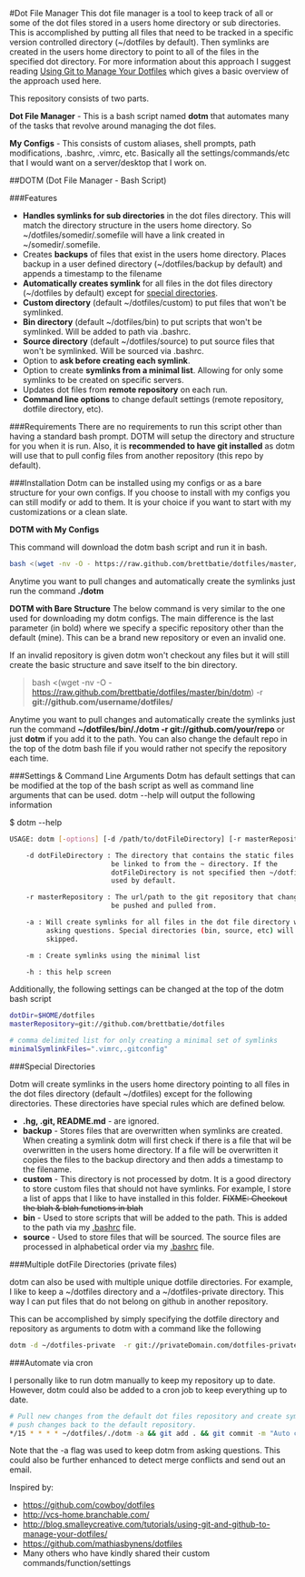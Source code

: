 #Dot File Manager
This dot file manager is a tool to keep track of all or some of the dot files stored in a users home directory or sub directories. This is accomplished by putting all files that need to be tracked in a specific version controlled directory (~/dotfiles by default). Then symlinks are created in the users home directory to point to all of the files in the specified dot directory. For more information about this approach I suggest reading [Using Git to Manage Your Dotfiles](http://blog.smalleycreative.com/tutorials/using-git-and-github-to-manage-your-dotfiles/) which gives a basic overview of the approach used here.

This repository consists of two parts.

**Dot File Manager** - This is a bash script named **dotm** that automates many of the tasks that revolve around managing the dot files.

**My Configs** - This consists of custom aliases, shell prompts, path modifications, .bashrc, .vimrc, etc. Basically all the settings/commands/etc that I would want on a server/desktop that I work on.

##DOTM (Dot File Manager - Bash Script)

###Features
* **Handles symlinks for sub directories** in the dot files directory. This will match the directory structure in the users home directory. So ~/dotfiles/somedir/.somefile will have a link created in ~/somedir/.somefile.
* Creates **backups** of files that exist in the users home directory. Places backup in a user defined directory (~/dotfiles/backup by default) and appends a timestamp to the filename
* **Automatically creates symlink** for all files in the dot files directory (~/dotfiles by default) except for [special directories](#Special-Directories).
* **Custom directory** (default ~/dotfiles/custom) to put files that won't be symlinked.
* **Bin directory** (default ~/dotfiles/bin) to put scripts that won't be symlinked. Will be added to path via .bashrc.
* **Source directory** (default ~/dotfiles/source) to put source files that won't be symlinked. Will be sourced via .bashrc.
* Option to **ask before creating each symlink**.
* Option to create **symlinks from a minimal list**. Allowing for only some symlinks to be created on specific servers.
* Updates dot files from **remote repository** on each run.
* **Command line options** to change default settings (remote repository, dotfile directory, etc).

###Requirements
There are no requirements to run this script other than having a standard bash prompt. DOTM will setup the directory and structure for you when it is run. Also, it is **recommended to have git installed** as dotm will use that to pull config files from another repository (this repo by default).

###Installation
Dotm can be installed using my configs or as a bare structure for your own configs. If you choose to install with my configs you can still modify or add to them. It is your choice if you want to start with my customizations or a clean slate.

**DOTM with My Configs**

This command will download the dotm bash script and run it in bash.

```bash
bash <(wget -nv -O - https://raw.github.com/brettbatie/dotfiles/master/bin/dotm)
```

Anytime you want to pull changes and automatically create the symlinks just run the command **./dotm**

**DOTM with Bare Structure**
The below command is very similar to the one used for downloading my dotm configs. The main difference is the last parameter (in bold) where we specify a specific repository other than the default (mine). This can be a brand new repository or even an invalid one.

If an invalid repository is given dotm won't checkout any files but it will still create the basic structure and save itself to the bin directory.

> bash <(wget -nv -O - https://raw.github.com/brettbatie/dotfiles/master/bin/dotm) -r **git://github.com/username/dotfiles/**

Anytime you want to pull changes and automatically create the symlinks just run the command **~/dotfiles/bin/./dotm -r git://github.com/your/repo** or just **dotm** if you add it to the path. You can also change the default repo in the top of the dotm bash file if you would rather not specify the repository each time.

###Settings & Command Line Arguments
Dotm has default settings that can be modified at the top of the bash script as well as command line arguments that can be used. dotm --help will output the following information

$ dotm --help

```bash
USAGE: dotm [-options] [-d /path/to/dotFileDirectory] [-r masterRepository]

    -d dotFileDirectory : The directory that contains the static files that will
                         be linked to from the ~ directory. If the 
                         dotFileDirectory is not specified then ~/dotfiles is
                         used by default.

    -r masterRepository : The url/path to the git repository that changes will 
                         be pushed and pulled from.

    -a : Will create symlinks for all files in the dot file directory without 
         asking questions. Special directories (bin, source, etc) will still be
         skipped.

    -m : Create symlinks using the minimal list

    -h : this help screen
```
Additionally, the following settings can be changed at the top of the dotm bash script

```bash
dotDir=$HOME/dotfiles
masterRepository=git://github.com/brettbatie/dotfiles

# comma delimited list for only creating a minimal set of symlinks
minimalSymlinkFiles=".vimrc,.gitconfig"
```

###Special Directories

Dotm will create symlinks in the users home directory pointing to all files in the dot files directory (default ~/dotfiles) except for the following directories. These directories have special rules which are defined below.

* **.hg, .git, README.md** - are ignored.
* **backup** - Stores files that are overwritten when symlinks are created. When creating a symlink dotm will first check if there is a file that wil be overwritten in the users home directory. If a file will be overwritten it copies the files to the backup directory and then adds a timestamp to the filename.
* **custom** - This directory is not processed by dotm. It is a good directory to store custom files that should not have symlinks. For example, I store a list of apps that I like to have installed in this folder. ~~FIXME: Checkout the blah & blah functions in blah~~
* **bin** - Used to store scripts that will be added to the path. This is added to the path via my [.bashrc](https://github.com/brettbatie/dotfiles/blob/master/.bashrc) file.
* **source** - Used to store files that will be sourced. The source files are processed in alphabetical order via my [.bashrc](https://github.com/brettbatie/dotfiles/blob/master/.bashrc) file.

###Multiple dotFile Directories (private files)

dotm can also be used with multiple unique dotfile directories. For example, I like to keep a ~/dotfiles directory and a ~/dotfiles-private directory. This way I can put files that do not belong on github in another repository.

This can be accomplished by simply specifying the dotfile directory and repository as arguments to dotm with a command like the following

```bash
dotm -d ~/dotfiles-private  -r git://privateDomain.com/dotfiles-private
```

###Automate via cron

I personally like to run dotm manually to keep my repository up to date. However, dotm could also be added to a cron job to keep everything up to date. 

```bash
# Pull new changes from the default dot files repository and create symlinks. Then 
# push changes back to the default repository.
*/15 * * * * ~/dotfiles/./dotm -a && git add . && git commit -m "Auto commit of dot files" && git push
```

Note that the -a flag was used to keep dotm from asking questions. This could also be further enhanced to detect merge conflicts and send out an email.

Inspired by:

* https://github.com/cowboy/dotfiles
* http://vcs-home.branchable.com/
* http://blog.smalleycreative.com/tutorials/using-git-and-github-to-manage-your-dotfiles/
* https://github.com/mathiasbynens/dotfiles
* Many others who have kindly shared their custom commands/function/settings
